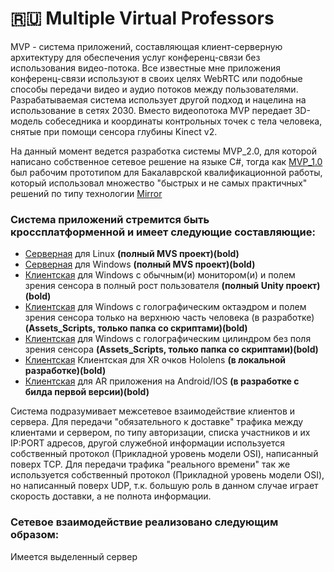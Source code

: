 
# :ru: Multiple Virtual Professors 

MVP - система приложений, составляющая клиент-серверную архитектуру для обеспечения услуг конференц-связи без использования видео-потока.
Все известные мне приложения конференц-связи используют в своих целях WebRTC или подобные способы передачи видео и аудио потоков между пользователями. Разрабатываемая система использует другой подход и нацелина на использование в сетях 2030. Вместо видеопотока MVP передает 3D-модель собеседника и координаты контрольных точек с тела человека, снятые при помощи сенсора глубины Kinect v2.

На данный момент ведется разработка системы MVP_2.0, для которой написано собственное сетевое решение на языке C#, тогда как [MVP_1.0](https://github.com/Barlogov/MVP) был рабочим прототипом для Бакалаврской квалификационной работы, который использовал множество "быстрых и не самых практичных" решений по типу технологии [Mirror](https://mirror-networking.com/) 

### Система приложений стремится быть кроссплатформенной и имеет следующие составляющие:
- [Серверная](https://github.com/Barlogov/MVP_2_0_Server) для Linux **(полный MVS проект)(bold)**
- [Серверная](https://github.com/Barlogov/MVP_2_0_Server) для Windows **(полный MVS проект)(bold)**
- [Клиентская](https://github.com/Barlogov/MVP_2.0_PC_FullBody) для Windows с обычным(и) монитором(и) и полем зрения сенсора в полный рост пользователя **(полный Unity проект)(bold)**
- [Клиентская](https://github.com/Barlogov/MVP_2.0_PC_HalfBody) для Windows с голографическим октаэдром и полем зрения сенсора только на верхнюю часть человека (в разработке) **(Assets\_Scripts, только папка со скриптами)(bold)**
- [Клиентская](https://github.com/Barlogov/MVP_2.0_PC_HoloTube) для Windows с голографическим цилиндром без поля зрения сенсора **(Assets\_Scripts, только папка со скриптами)(bold)**
- [Клиентская](https://github.com/Barlogov/MVP_2.0_Hololens) Клиентская для XR очков Hololens **(в локальной разработке)(bold)**
- [Клиентская](https://github.com/Barlogov/MVP) для AR приложения на Android/IOS **(в разработке с билда первой версии)(bold)**



Система подразумивает межсетевое взаимодействие клиентов и сервера. 
Для передачи "обязательного к доставке" трафика между клиентами и сервером, по типу авторизации, списка участников и их IP:PORT адресов, другой служебной информации используется собственный протокол (Прикладной уровень модели OSI), написанный поверх TCP.
Для передачи трафика "реального времени" так же используется собственный протокол (Прикладной уровень модели OSI), но написанный поверх UDP, т.к. большую роль в данном случае играет скорость доставки, а не полнота информации.

### Сетевое взаимодействие реализовано следующим образом: 
Имеется выделенный сервер 